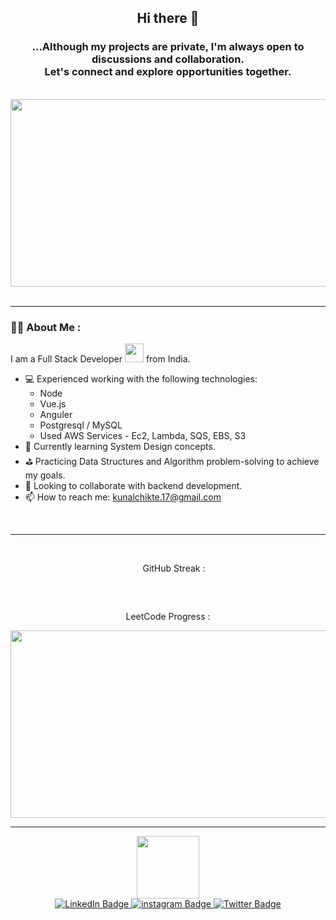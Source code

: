 <p align="center">
<h2 align="center"> Hi there 👋 </h2>
<h3 align="center"> ...Although my projects are private, I'm always open to discussions and collaboration. <br/>
 Let's connect and explore opportunities together.</h3>
</p>

<br />

<div align="center">
    <img src="https://media.giphy.com/media/dWesBcTLavkZuG35MI/giphy.gif" width="600" height="300" />
</div>

<br />
<hr/>


  ### :woman_technologist: About Me :
  I am a Full Stack Developer <img src="https://media.giphy.com/media/WUlplcMpOCEmTGBtBW/giphy.gif" width="30"> from India.
  - 💻 Experienced working with the following technologies:
      - Node
      - Vue.js
      - Anguler
      - Postgresql / MySQL
      - Used AWS Services - Ec2, Lambda, SQS, EBS, S3
  - 🌱 Currently learning System Design concepts.
  - ⛳ Practicing Data Structures and Algorithm problem-solving to achieve my goals.
  - 👯 Looking to collaborate with backend development.
  - 📫 How to reach me: kunalchikte.17@gmail.com

<br />
<hr/>
<br />

<div>
  <p align="center">
      <img src="https://media.giphy.com/media/v1.Y2lkPTc5MGI3NjExdHJ3NW12MzBudDAyc2d4ZG4yNzFta2V5N2RzdTZjMHNveW1pdGluaCZlcD12MV9pbnRlcm5hbF9naWZfYnlfaWQmY3Q9Zw/du3J3cXyzhj75IOgvA/giphy.gif"
          width="15" style="vertical-align: middle;" />
       GitHub Streak :
  </p>

  <p align="center">
      <a href="https://github.com/kunalchikte/github-readme-streak-stats">
          <img title="🔥 Get streak stats for your profile at git.io/streak-stats" alt=""
              src="https://github-readme-streak-stats.herokuapp.com/?user=kunalchikte&theme=black-ice&hide_border=true&stroke=0000&background=060A0CD0" />
      </a>

  </p>
  
  <br/>

   <p align="center">LeetCode Progress : </p>
  
  <p align="center">
    <a href = "https://leetcode.com/kunalPC17/">
     <img src="https://leetcard.jacoblin.cool/kunalPC17?ext=heatmap" width="600" height="300" />
    </a>
  </p>
</div>

<hr/>

<div id="header" align="center">
    <img src="https://media.giphy.com/media/M9gbBd9nbDrOTu1Mqx/giphy.gif" width="100" />
    <div id="badges">
        <a href="https://www.linkedin.com/in/kunal-chikte/">
            <img src="https://img.shields.io/badge/LinkedIn-blue?style=for-the-badge&logo=linkedin&logoColor=white"
                alt="LinkedIn Badge" />
        </a>
        <a href="https://www.instagram.com/kunal.chikte/">
            <img src="https://img.shields.io/badge/Instagram-purple?style=for-the-badge&logo=instagram&logoColor=white"
                alt="instagram Badge" />
        </a>
        <a href="https://twitter.com/kunal_chikte">
            <img src="https://img.shields.io/badge/Twitter-blue?style=for-the-badge&logo=twitter&logoColor=white"
                alt="Twitter Badge" />
        </a>
    </div>
    <img src="https://komarev.com/ghpvc/?username=kunalchikte&style=flat-square&color=blue" alt="" />
</div>
